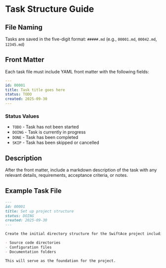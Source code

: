 # Task Structure Guide

## File Naming

Tasks are saved in the five-digit format: `#####.md` (e.g., `00001.md`, `00042.md`, `12345.md`)

## Front Matter

Each task file must include YAML front matter with the following fields:

```yaml
---
id: 00001
title: Task title goes here
status: TODO
created: 2025-09-30
---
```

### Status Values

- `TODO` - Task has not been started
- `DOING` - Task is currently in progress
- `DONE` - Task has been completed
- `SKIP` - Task has been skipped or cancelled

## Description

After the front matter, include a markdown description of the task with any relevant details, requirements, acceptance criteria, or notes.

## Example Task File

```markdown
---
id: 00001
title: Set up project structure
status: DOING
created: 2025-09-30
---

Create the initial directory structure for the SwiftAce project including:

- Source code directories
- Configuration files
- Documentation folders

This will serve as the foundation for the project.
```